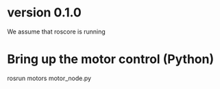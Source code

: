 # version 0.1.0
We assume that roscore is running

# Bring up the motor control (Python)
rosrun motors motor_node.py
